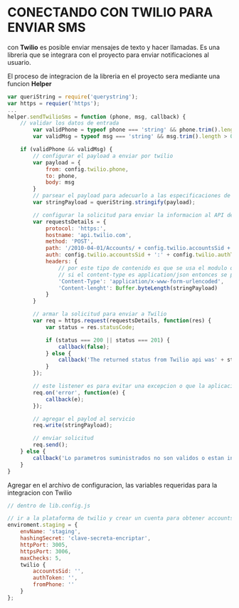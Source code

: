 # CONECTANDO CON TWILIO PARA ENVIAR SMS
con **Twilio** es posible enviar mensajes de texto y hacer llamadas.
Es una libreria que se integrara con el proyecto para enviar notificaciones al usuario.

El proceso de integracion de la libreria en el proyecto sera mediante una funcion **Helper**

```js
var queriString = require('querystring');
var https = requier('https');
...
helper.sendTwilioSms = function (phone, msg, callback) {
	// validar los datos de entrada
		var validPhone = typeof phone === 'string' && phone.trim().length >= 9 && phone.trim().length <= 10 ? phone.trim() : false;
		var validMsg = typeof msg === 'string' && msg.trim().length > 0 && msg.trim().length < 1600 ? msg.trim() : false;

	if (validPhone && validMsg) {
		// configurar el payload a enviar por twilio
		var payload = {
			from: config.twilio.phone,
			to: phone,
			body: msg
		}
		// parsear el payload para adecuarlo a las especificaciones de SMS
		var stringPayload = queriString.stringify(payload);

		// configurar la solicitud para enviar la informacion al API de Twilio
		var requestsDetails = {
			protocol: 'https:',
			hostname: 'api.twilio.com',
			method: 'POST',
			path: '/2010-04-01/Accounts/ + config.twilio.accountsSid + '/Messages.json',
			auth: config.twilio.accountsSid + ':' + config.twilio.authToken,
			headers: {
				// por este tipo de contenido es que se usa el modulo queryString
				// si el content-type es application/json entonces se puede usar JSON.Stringify()
				'Content-Type': 'application/x-www-form-urlencoded',
				'Content-lenght': Buffer.byteLength(stringPayload)
			}
		}

		// armar la solicitud para enviar a Twilio
		var req = https.request(requestsDetails, function(res) {
			var status = res.statusCode;

			if (status === 200 || status === 201) {
				callback(false);
			} else {
				callback('The returned status from Twilio api was' + status);
			}
		});

		// este listener es para evitar una excepcion o que la aplicacion termine su ejecucion por algun error
		req.on('error', function(e) {
			callback(e);
		});

		// agregar el paylod al servicio
		req.write(stringPayload);

		// enviar solicitud
		req.send();
	} else {
		callback('Lo parametros suministrados no son validos o estan incompletos');
	}
}
```

Agregar en el archivo de configuracion, las variables requeridas para la integracion con Twilio
```js
// dentro de lib.config.js

// ir a la plataforma de twilio y crear un cuenta para obtener accountsSid, authToken y fromPhone
enviroment.staging = {
	envName: 'staging',
	hashingSecret: 'clave-secreta-encriptar',
	httpPort: 3005,
	httpsPort: 3006,
	maxChecks: 5,
	twilio {
		accountsSid: '',
		authToken: '',
		fromPhone: ''
	}
};
```
